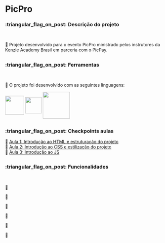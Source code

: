 # PicPro

<h3>:triangular_flag_on_post: Descrição do projeto</h3> <br>

:small_blue_diamond: Projeto desenvolvido para o evento PicPro ministrado pelos instrutores da Kenzie Academy Brasil em parceria com o PicPay.


##

<h3>:triangular_flag_on_post: Ferramentas</h3> <br>

:small_blue_diamond: O projeto foi desenvolvido com as seguintes linguagens: &emsp;&emsp;

<div>
<img width="61" align="center" src="https://img.shields.io/badge/HTML5-E34F26?style=for-the-badge&logo=html5&logoColor=white">
<img width="53" align="center" src="https://img.shields.io/badge/CSS3-1572B6?style=for-the-badge&logo=css3&logoColor=white">
<img width="87" align="center" src="https://img.shields.io/badge/JavaScript-323330?style=for-the-badge&logo=javascript&logoColor=F7DF1E">
</div>

##

<h3>:triangular_flag_on_post: Checkpoints aulas</h3> 

:small_blue_diamond: [Aula 1: Introdução ao HTML e estruturação do projeto](https://kenzieacademybr.notion.site/Checkpoint-dffdc96f6a3f4db887713163d69fb756) <br>
:small_blue_diamond: [Aula 2: Introdução ao CSS e estilização do projeto](https://kenzieacademybr.notion.site/Checkpoint-b605faa196074f558ba5ef9a91d38919) <br>
:small_blue_diamond: [Aula 3: Introdução ao JS](https://kenzieacademybr.notion.site/Checkpoint-db6f7863c5194db48feffa58c6d22f42) <br>

##

<h3>:triangular_flag_on_post: Funcionalidades</h3> <br>

:small_blue_diamond:  

:small_blue_diamond: 

:small_blue_diamond: 

:small_blue_diamond: 

:small_blue_diamond: 

:small_blue_diamond: 
